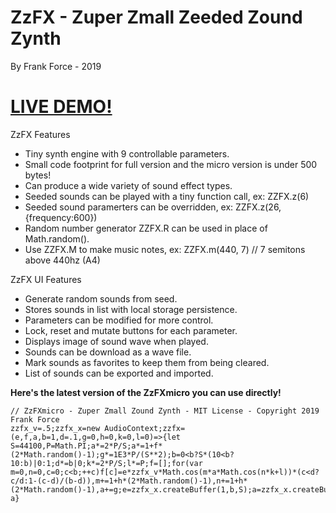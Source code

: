 # ZzFX - Zuper Zmall Zeeded Zound Zynth
By Frank Force - 2019

# [LIVE DEMO!](http://zzfx.3d2k.com)

ZzFX Features

- Tiny synth engine with 9 controllable parameters.
- Small code footprint for full version and the micro version is under 500 bytes!
- Can produce a wide variety of sound effect types.
- Seeded sounds can be played with a tiny function call, ex: ZZFX.z(6)
- Seeded sound paramerters can be overridden, ex: ZZFX.z(26,{frequency:600})
- Random number generator ZZFX.R can be used in place of Math.random().
- Use ZZFX.M to make music notes, ex: ZZFX.m(440, 7) // 7 semitons above 440hz (A4)

ZzFX UI Features

- Generate random sounds from seed.
- Stores sounds in list with local storage persistence.
- Parameters can be modified for more control.
- Lock, reset and mutate buttons for each parameter.
- Displays image of sound wave when played.
- Sounds can be download as a wave file.
- Mark sounds as favorites to keep them from being cleared.
- List of sounds can be exported and imported.

**Here's the latest version of the ZzFXmicro you can use directly!**

```
// ZzFXmicro - Zuper Zmall Zound Zynth - MIT License - Copyright 2019 Frank Force
zzfx_v=.5;zzfx_x=new AudioContext;zzfx=(e,f,a,b=1,d=.1,g=0,h=0,k=0,l=0)=>{let S=44100,P=Math.PI;a*=2*P/S;a*=1+f*(2*Math.random()-1);g*=1E3*P/(S**2);b=0<b?S*(10<b?10:b)|0:1;d*=b|0;k*=2*P/S;l*=P;f=[];for(var m=0,n=0,c=0;c<b;++c)f[c]=e*zzfx_v*Math.cos(m*a*Math.cos(n*k+l))*(c<d?c/d:1-(c-d)/(b-d)),m+=1+h*(2*Math.random()-1),n+=1+h*(2*Math.random()-1),a+=g;e=zzfx_x.createBuffer(1,b,S);a=zzfx_x.createBufferSource();e.getChannelData(0).set(f);a.buffer=e;a.connect(zzfx_x.destination);a.start();return a}
```
